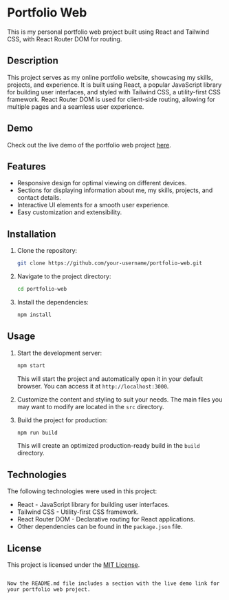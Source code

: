 # Portfolio Web

This is my personal portfolio web project built using React and Tailwind CSS, with React Router DOM for routing.

## Description

This project serves as my online portfolio website, showcasing my skills, projects, and experience. It is built using React, a popular JavaScript library for building user interfaces, and styled with Tailwind CSS, a utility-first CSS framework. React Router DOM is used for client-side routing, allowing for multiple pages and a seamless user experience.

## Demo

Check out the live demo of the portfolio web project [here](https://dapper-sunflower-e1db69.netlify.app/).

## Features

- Responsive design for optimal viewing on different devices.
- Sections for displaying information about me, my skills, projects, and contact details.
- Interactive UI elements for a smooth user experience.
- Easy customization and extensibility.

## Installation

1. Clone the repository:

   ```bash
   git clone https://github.com/your-username/portfolio-web.git
   ```

2. Navigate to the project directory:

   ```bash
   cd portfolio-web
   ```

3. Install the dependencies:

   ```bash
   npm install
   ```

## Usage

1. Start the development server:

   ```bash
   npm start
   ```

   This will start the project and automatically open it in your default browser. You can access it at `http://localhost:3000`.

2. Customize the content and styling to suit your needs. The main files you may want to modify are located in the `src` directory.

3. Build the project for production:

   ```bash
   npm run build
   ```

   This will create an optimized production-ready build in the `build` directory.

## Technologies

The following technologies were used in this project:

- React - JavaScript library for building user interfaces.
- Tailwind CSS - Utility-first CSS framework.
- React Router DOM - Declarative routing for React applications.
- Other dependencies can be found in the `package.json` file.

## License

This project is licensed under the [MIT License](LICENSE).

```

Now the README.md file includes a section with the live demo link for your portfolio web project.
```
